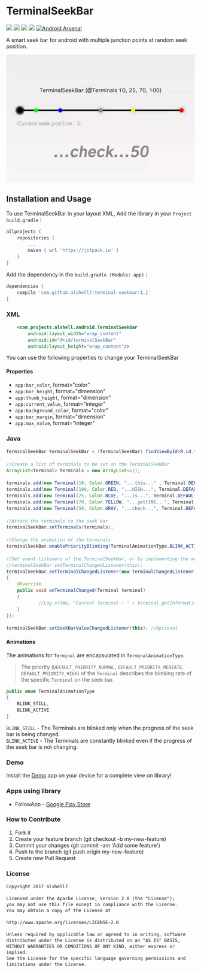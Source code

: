 # TerminalSeekBar
[![](https://jitpack.io/v/alshell7/terminal-seekbar.svg)](https://jitpack.io/#alshell7/terminal-seekbar)
[![](http://img.shields.io/badge/build-passing-blue.svg)]()
[![](http://img.shields.io/badge/platform-android-green.svg)](https://developer.android.com/index.html)
[![](http://img.shields.io/badge/API-11+-brightgreen.svg)]()
[![Android Arsenal](https://img.shields.io/badge/Android%20Arsenal-TerminalSeekbar-orange.svg?style=flat)](https://android-arsenal.com/details/1/5956)

A smart seek bar for android with multiple junction points at random seek position.

<p align="left"><img src="https://github.com/alshell7/terminal-seekbar/blob/master/graphics/preview.gif"></p>

## Installation and Usage

To use TerminalSeekBar in your layout XML, Add the library in your `Project build.gradle` :

```groovy
allprojects {
	repositories {
		...
		maven { url 'https://jitpack.io' }
	}
}
```

Add the dependency in the `build.gradle (Module: app)` :

```groovy
dependencies {
	compile 'com.github.alshell7:terminal-seekbar:1.1'
}
```

### XML

```XML
    <com.projects.alshell.android.TerminalSeekBar
        android:layout_width="wrap_content"
        android:id="@+id/terminalSeekBar"
        android:layout_height="wrap_content"/>
```
You can use the following properties to change your TerminalSeekBar

#### Properties

* `app:bar_color`, format="color"
* `app:bar_height`, format="dimension"
* `app:thumb_height`, format="dimension"
* `app:current_value`, format="integer"
* `app:background_color`, format="color"
* `app:bar_margin`, format="dimension"
* `app:max_value`, format="integer"

### Java

```java
TerminalSeekBar terminalSeekBar = (TerminalSeekBar) findViewById(R.id.terminalSeekBar);

//Create a list of terminals to be set on the TerminalSeekBar
ArrayList<Terminal> terminals = new ArrayList<>();

terminals.add(new Terminal(10, Color.GREEN, "...this..." , Terminal.DEFAULT_PRIORITY_NORMAL));
terminals.add(new Terminal(100, Color.RED, "...HIGH...", Terminal.DEFAULT_PRIORITY_HIGH));
terminals.add(new Terminal(25, Color.BLUE, "...is...", Terminal.DEFAULT_PRIORITY_NORMAL));
terminals.add(new Terminal(70, Color.YELLOW, "...gettING...", Terminal.DEFAULT_PRIORITY_MEDIATE));
terminals.add(new Terminal(50, Color.GRAY, "...check...", Terminal.DEFAULT_PRIORITY_HIGH));

//Attach the terminals to the seek bar
terminalSeekBar.setTerminals(terminals);

//Change the animation of the terminals
terminalSeekBar.enablePriorityBlinking(TerminalAnimationType.BLINK_ACTIVE);

//Set event listeners of the TerminalSeekBar, or by implementing the methods in your Activity
//terminalSeekBar.setTerminalChangedListener(this);
terminalSeekBar.setTerminalChangedListener(new TerminalChangedListener()
{
	@Override
	public void onTerminalChanged(Terminal terminal)
	{
        	//Log.v(TAG, "Current Terminal : " + terminal.getInformation());
	}
});

terminalSeekBar.setSeekBarValueChangedListener(this); //Optional
```
#### Animations
The animations for `Terminal` are encapsulated in `TerminalAnimationType`. <br/>
> The priority (`DEFAULT_PRIORITY_NORMAL`, `DEFAULT_PRIORITY_MEDIATE`, `DEFAULT_PRIORITY_HIGH`) of the `Terminal` describes the blinking rate of the specific `Terminal` on the seek bar.
```java
public enum TerminalAnimationType
{
    BLINK_STILL,
    BLINK_ACTIVE 
}
```
`BLINK_STILL` - The Terminals are blinked only when the progress of the seek bar is being changed. <br/>
`BLINK_ACTIVE` - The Terminals are constantly blinked even if the progress of the seek bar is not changing.

### Demo

Install the [Demo](https://github.com/alshell7/terminal-seekbar/blob/master/app-debug.apk) app on your device for a complete view on library!

### Apps using library

* FollowApp - [Google Play Store](https://play.google.com/store/apps/details?id=com.products.zinnox.followapp)

### How to Contribute
1. Fork it
2. Create your feature branch (git checkout -b my-new-feature)
3. Commit your changes (git commit -am 'Add some feature')
4. Push to the branch (git push origin my-new-feature)
5. Create new Pull Request

### License

```
Copyright 2017 alshell7

Licensed under the Apache License, Version 2.0 (the "License");
you may not use this file except in compliance with the License.
You may obtain a copy of the License at

http://www.apache.org/licenses/LICENSE-2.0

Unless required by applicable law or agreed to in writing, software
distributed under the License is distributed on an "AS IS" BASIS,
WITHOUT WARRANTIES OR CONDITIONS OF ANY KIND, either express or implied.
See the License for the specific language governing permissions and
limitations under the License.
```
